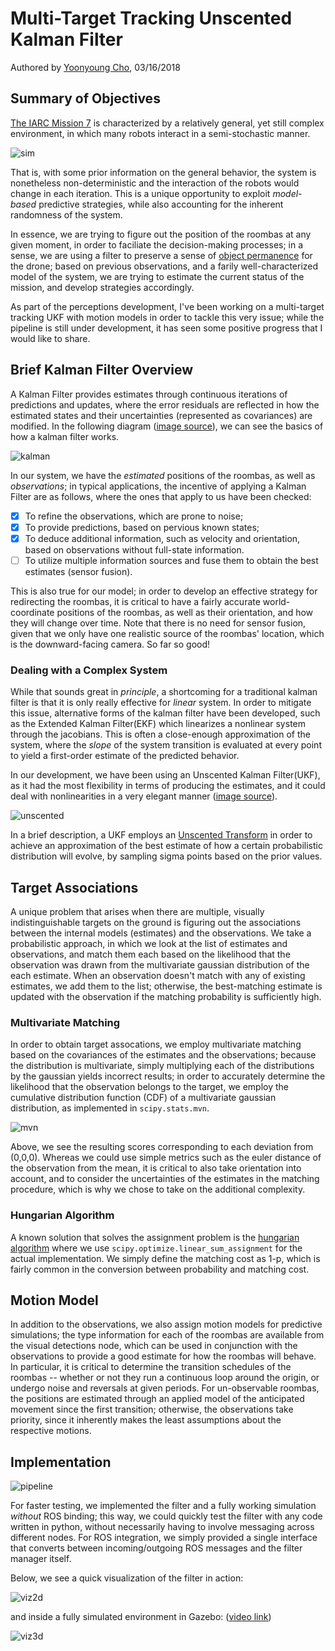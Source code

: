 # Multi-Target Tracking Unscented Kalman Filter

Authored by [Yoonyoung Cho](jchocholate@gmail.com), 03/16/2018

## Summary of Objectives

[The IARC Mission 7](http://www.aerialroboticscompetition.org/mission7/) is characterized by a relatively general, yet still complex environment, in which many robots interact in a semi-stochastic manner.

![sim](figures/sim.gif)

That is, with some prior information on the general behavior, the system is nonetheless non-deterministic and the interaction of the robots would change in each iteration.
This is a unique opportunity to exploit *model-based* predictive strategies, while also accounting for the inherent randomness of the system.

In essence, we are trying to figure out the position of the roombas at any given moment, in order to faciliate the decision-making processes; in a sense, we are using a filter to preserve a sense of [object permanence](https://en.wikipedia.org/wiki/Object_permanence) for the drone; based on previous observations, and a farily well-characterized model of the system, we are trying to estimate the current status of the mission, and develop strategies accordingly.

As part of the perceptions development, I've been working on a multi-target tracking UKF with motion models in order to tackle this very issue;
while the pipeline is still under development, it has seen some positive progress that I would like to share.

## Brief Kalman Filter Overview

A Kalman Filter provides estimates through continuous iterations of predictions and updates, where the error residuals are reflected in how the estimated states and their uncertainties (represented as covariances) are modified. In the following diagram ([image source](https://en.wikipedia.org/wiki/File:Basic_concept_of_Kalman_filtering.svg)), we can see the basics of how a kalman filter works.

![kalman](figures/kalman.png)

In our system, we have the *estimated* positions of the roombas, as well as *observations*; in typical applications, the incentive of applying a Kalman Filter are as follows, where the ones that apply to us have been checked:

- [x] To refine the observations, which are prone to noise;
- [x] To provide predictions, based on pervious known states;
- [x] To deduce additional information, such as velocity and orientation, based on observations without full-state information.
- [ ] To utilize multiple information sources and fuse them to obtain the best estimates (sensor fusion).

This is also true for our model; in order to develop an effective strategy for redirecting the roombas, it is critical to have a fairly accurate world-coordinate positions of the roombas, as well as their orientation, and how they will change over time. Note that there is no need for sensor fusion, given that we only have one realistic source of the roombas' location, which is the downward-facing camera. So far so good!

### Dealing with a Complex System

While that sounds great in *principle*, a shortcoming for a traditional kalman filter is that it is only really effective for *linear* system. In order to mitigate this issue, alternative forms of the kalman filter have been developed, such as the Extended Kalman Filter(EKF) which linearizes a nonlinear system through the jacobians. This is often a close-enough approximation of the system, where the *slope* of the system transition is evaluated at every point to yield a first-order estimate of the predicted behavior.

In our development, we have been using an Unscented Kalman Filter(UKF), as it had the most flexibility in terms of producing the estimates, and it could deal with nonlinearities in a very elegant manner ([image source](https://figshare.com/articles/_schematic_representation_of_the_unscented_transform_/662231)).

![unscented](figures/unscented_50.jpg)

In a brief description, a UKF employs an [Unscented Transform](https://en.wikipedia.org/wiki/Unscented_transform) in order to achieve an approximation of the best estimate of how a certain probabilistic distribution will evolve, by sampling sigma points based on the prior values.

## Target Associations

A unique problem that arises when there are multiple, visually indistinguishable targets on the ground is figuring out the associations between the internal models (estimates) and the observations. We take a probabilistic approach, in which we look at the list of estimates and observations, and match them each based on the likelihood that the observation was drawn from the multivariate gaussian distribution of the each estimate. When an observation doesn't match with any of existing estimates, we add them to the list; otherwise, the best-matching estimate is updated with the observation if the matching probability is sufficiently high.

### Multivariate Matching

In order to obtain target assocations, we employ multivariate matching based on the covariances of the estimates and the observations; because the distribution is multivariate, simply multiplying each of the distributions by the gaussian yields incorrect results; in order to accurately determine the likelihood that the observation belongs to the target, we employ the cumulative distribution function (CDF) of a multivariate gaussian distribution, as implemented in `scipy.stats.mvn`.

![mvn](figures/mvn.png)

Above, we see the resulting scores corresponding to each deviation from (0,0,0). Whereas we could use simple metrics such as the euler distance of the observation from the mean, it is critical to also take orientation into account, and to consider the uncertainties of the estimates in the matching procedure, which is why we chose to take on the additional complexity.

### Hungarian Algorithm

A known solution that solves the assignment problem is the [hungarian algorithm](https://en.wikipedia.org/wiki/Hungarian_algorithm) where we use `scipy.optimize.linear_sum_assignment` for the actual implementation. We simply define the matching cost as 1-p, which is fairly common in the conversion between probability and matching cost.

## Motion Model

In addition to the observations, we also assign motion models for predictive simulations; the type information for each of the roombas are available from the visual detections node, which can be used in conjunction with the observations to provide a good estimate for how the roombas will behave. In particular, it is critical to determine the transition schedules of the roombas -- whether or not they run a continuous loop around the origin, or undergo noise and reversals at given periods. For un-observable roombas, the positions are estimated through an applied model of the anticipated movement since the first transition; otherwise, the observations take priority, since it inherently makes the least assumptions about the respective motions.

## Implementation

![pipeline](figures/pipeline.png)

For faster testing, we implemented the filter and a fully working simulation *without* ROS binding; this way, we could quickly test the filter with any code written in python, without necessarily having to involve messaging across different nodes. For ROS integration, we simply provided a single interface that converts between incoming/outgoing ROS messages and the filter manager itself.

Below, we see a quick visualization of the filter in action:

![viz2d](figures/viz2d.gif)

and inside a fully simulated environment in Gazebo: ([video link](https://www.youtube.com/watch?v=WNuSyY4nzlk))

![viz3d](figures/viz3d.gif)